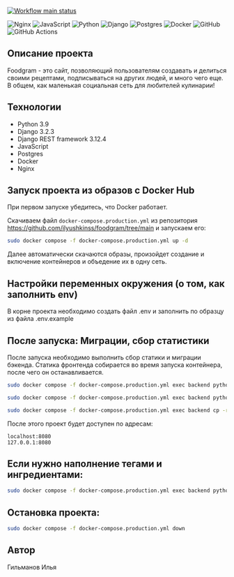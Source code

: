 [![Workflow main status](https://github.com/arefiture/foodgram/actions/workflows/main.yml/badge.svg)](https://github.com/arefiture/foodgram/actions)

![Nginx](https://img.shields.io/badge/nginx-%23009639.svg?style=for-the-badge&logo=nginx&logoColor=white) ![JavaScript](https://img.shields.io/badge/javascript-%23323330.svg?style=for-the-badge&logo=javascript&logoColor=%23F7DF1E) ![Python](https://img.shields.io/badge/python-3670A0?style=for-the-badge&logo=python&logoColor=ffdd54) ![Django](https://img.shields.io/badge/django-%23092E20.svg?style=for-the-badge&logo=django&logoColor=white) ![Postgres](https://img.shields.io/badge/postgres-%23316192.svg?style=for-the-badge&logo=postgresql&logoColor=white) ![Docker](https://img.shields.io/badge/docker-%230db7ed.svg?style=for-the-badge&logo=docker&logoColor=white) ![GitHub](https://img.shields.io/badge/github-%23121011.svg?style=for-the-badge&logo=github&logoColor=white) ![GitHub Actions](https://img.shields.io/badge/github%20actions-%232671E5.svg?style=for-the-badge&logo=githubactions&logoColor=white)

## Описание проекта

Foodgram - это сайт, позволяющий пользователям создавать и делиться своими рецептами, подписываться на других людей, и много чего еще. В общем, как маленькая социальная сеть для любителей кулинарии!

## Технологии

- Python 3.9
- Django 3.2.3
- Django REST framework 3.12.4
- JavaScript
- Postgres
- Docker
- Nginx

## Запуск проекта из образов с Docker Hub

При первом запуске убедитесь, что Docker работает.

Скачиваем файл `docker-compose.production.yml` из репозитория https://github.com/ilyushkinss/foodgram/tree/main и запускаем его:

```bash
sudo docker compose -f docker-compose.production.yml up -d
```

Далее автоматически скачаются образы, произойдет создание и включение контейнеров и объедение их в одну сеть.

## Настройки переменных окружения (о том, как заполнить env)

В корне проекта необходимо создать файл .env и заполнить по образцу из файла .env.example

## После запуска: Миграции, сбор статистики

После запуска необходимо выполнить сбор статики и миграции бэкенда.
Статика фронтенда собирается во время запуска контейнера, после чего он останавливается. 

```bash
sudo docker compose -f docker-compose.production.yml exec backend python manage.py migrate

sudo docker compose -f docker-compose.production.yml exec backend python manage.py collectstatic

sudo docker compose -f docker-compose.production.yml exec backend cp -r /app/collected_static/. /backend_static/static/
```

После этого проект будет доступен по адресам:
```
localhost:8080
127.0.0.1:8080
```

## Если нужно наполнение тегами и ингредиентами:

```bash
sudo docker compose -f docker-compose.production.yml exec backend python manage.py data_loader
```

## Остановка проекта:

```bash
sudo docker compose -f docker-compose.production.yml down
```

## Автор

Гильманов Илья
